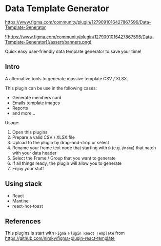 # Data Template Generator

https://www.figma.com/community/plugin/1279091016427867596/Data-Template-Generator

![https://www.figma.com/community/plugin/1279091016427867596/Data-Template-Generator](/assert/banners.png)

Quick easy user-friendly data template generator to save your time!

## Intro

A alternative tools to generate massive template CSV / XLSX.

This plugin can be use in the following cases:

- Generate members card
- Emails template images
- Reports
- and more...

Usage:

1. Open this plugins
2. Prepare a valid CSV / XLSX file
3. Upload to the plugin by drag-and-drop or select
4. Rename your frame text node that starting with `@` (e.g. `@name`) that natch with your data header
5. Select the Frame / Group that you want to generate
6. If all things ready, the plugin will allow you to generate 
7. Enjoy your stuff

## Using stack

- React
- Mantine
- react-hot-toast

## References

This plugins is start with `Figma Plugin React Template` from
https://github.com/nirsky/figma-plugin-react-template
